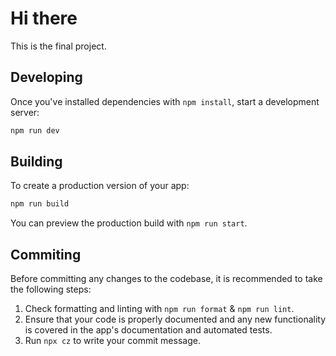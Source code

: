 # Hi there

This is the final project.

## Developing

Once you've installed dependencies with `npm install`, start a development server:

```bash
npm run dev
```

## Building

To create a production version of your app:

```bash
npm run build
```

You can preview the production build with `npm run start`.

## Commiting

Before committing any changes to the codebase, it is recommended to take the following steps:

1. Check formatting and linting with `npm run format` & `npm run lint`.
2. Ensure that your code is properly documented and any new functionality is covered in the app's documentation and automated tests.
3. Run `npx cz` to write your commit message.
